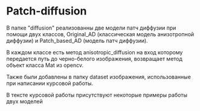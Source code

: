 # Patch-diffusion
В папке "diffusion" реализованны две модели патч диффузии при помощи двух классов, Original_AD (классическая модель анизотропной диффузии) и Patch_based_AD (модель патч диффузии).

В каждом классе есть метод anisotropic_diffusion на вход которому передается путь до черно-белого изображения, возвращает метод объект класса Mat из opencv.

Также были добавлены в папку dataset изображения, использованные при написании курсовой работы.

В тексте курсовой работы присутствуют некоторые примеры работы двух моделей
